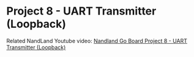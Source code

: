# Project 8 - UART Transmitter (Loopback)

Related NandLand Youtube video: [Nandland Go Board Project 8 - UART Transmitter (Loopback)](https://www.youtube.com/watch?v=Jy5jRhDqNss)

